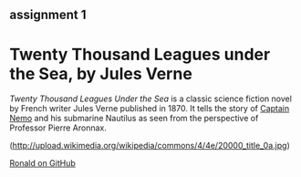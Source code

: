 ## assignment 1

# Twenty Thousand Leagues under the Sea, by Jules Verne

*Twenty Thousand Leagues Under the Sea* is a classic science fiction novel by French writer Jules Verne published in 1870. It tells the story of [Captain Nemo](http://en.wikipedia.org/wiki/Captain_Nemo) and his submarine Nautilus as seen from the perspective of Professor Pierre Aronnax.

(http://upload.wikimedia.org/wikipedia/commons/4/4e/20000_title_0a.jpg)






[Ronald on GitHub](https://github.com/ronald-park-kluck)
